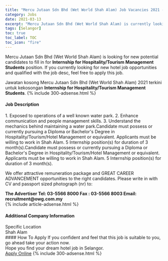```yaml
---
title: "Mercu Jutaan Sdn Bhd (Wet World Shah Alam) Job Vacancies 2021 - Internship for Hospitality/Tourism Management Students" 
category: Jobs 
date: 2021-03-13 
excerpt: "Mercu Jutaan Sdn Bhd (Wet World Shah Alam) is currently looking for suitable person to fill in the Internship for Hospitality/Tourism Management Students which positioned at Selangor" 
tags: [Selangor] 
toc: true 
toc_label: TOC 
toc_icon: "fire" 
--- 
```


<p>Mercu Jutaan Sdn Bhd (Wet World Shah Alam) is looking for new potential candidates to fill in for <b>Internship for Hospitality/Tourism Management Students</b> position. If you currently looking for new hotel job opportunities and qualified with the job desc, feel free to apply this job.
</p>Jawatan kosong Mercu Jutaan Sdn Bhd (Wet World Shah Alam) 2021 terkini untuk kekosongan <b>Internship for Hospitality/Tourism Management Students</b>. 
{% include 300-adsense.html %} 
<div><div><h4>Job Description</h4></div><div><div><span><div>1. Exposed to operations of a well known water park.
2. Enhance communication and people management skills.
3. Understand the mechanics behind maintaining a water park.Candidate must possess or currently pursuing a Diploma or Bachelor's Degree in Hospitality/Tourism/Hotel Management or equivalent.
Applicants must be willing to work in Shah Alam.
5  Internship position(s) for duration of 3 month(s).Candidate must possess or currently pursuing a Diploma or Bachelor's Degree in Hospitality/Tourism/Hotel Management or equivalent.
Applicants must be willing to work in Shah Alam.
5  Internship position(s) for duration of 3 month(s).<p>We offer attractive remuneration package and GREAT CAREER ADVANCEMENT opportunities to the right candidates.  Please write in with CV and passport sized photograph (nr) to: 

</p><b>The Advertiser
Tel: 03-5566 8000  Fax : 03-5566 8003
Email:  recruitment@owg.com.my</b></div></span></div></div></div> 
{% include article-adsense.html %} 
<div><div><h4>Additional Company Information</h4></div><div><div><div><div><div><div><div><span>Specific Location</span></div><div><span>Shah Alam</span></div></div></div></div></div></div></div></div> 
#### How To Apply 
If you confident and feel that this job is suitable to you, go ahead take your action now. <br/> 
Hope you find your dream hotel job in Selangor. <br/> 
<a href="https://www.jobstreet.com.my/en/job/internship-for-hospitality-tourism-management-students-4500069?jobId=jobstreet-my-job-4500069" class="btn btn--info" target="_blank" rel="nofollow noopenner">Apply Online</a> 
{% include 300-adsense.html %} 